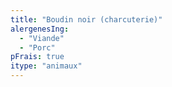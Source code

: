 ```yaml
---
title: "Boudin noir (charcuterie)"
alergenesIng:
  - "Viande"
  - "Porc"
pFrais: true
itype: "animaux"
---
```

